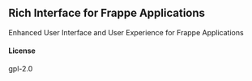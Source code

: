 ## Rich Interface for Frappe Applications

Enhanced User Interface and User Experience for Frappe Applications

#### License

gpl-2.0